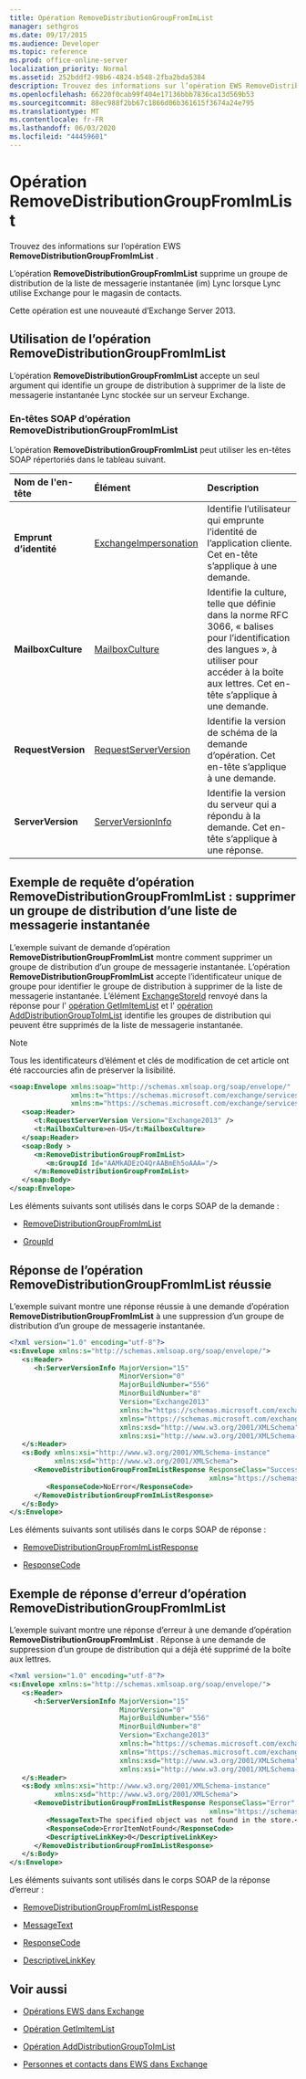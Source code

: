 ```yaml
---
title: Opération RemoveDistributionGroupFromImList
manager: sethgros
ms.date: 09/17/2015
ms.audience: Developer
ms.topic: reference
ms.prod: office-online-server
localization_priority: Normal
ms.assetid: 252bddf2-98b6-4824-b548-2fba2bda5384
description: Trouvez des informations sur l’opération EWS RemoveDistributionGroupFromImList.
ms.openlocfilehash: 66220f0cab99f404e17136bbb7836ca13d569b53
ms.sourcegitcommit: 88ec988f2bb67c1866d06b361615f3674a24e795
ms.translationtype: MT
ms.contentlocale: fr-FR
ms.lasthandoff: 06/03/2020
ms.locfileid: "44459601"
---
```

# <a name="removedistributiongroupfromimlist-operation"></a>Opération RemoveDistributionGroupFromImList

Trouvez des informations sur l’opération EWS **RemoveDistributionGroupFromImList** . 
  
L’opération **RemoveDistributionGroupFromImList** supprime un groupe de distribution de la liste de messagerie instantanée (im) Lync lorsque Lync utilise Exchange pour le magasin de contacts. 
  
Cette opération est une nouveauté d’Exchange Server 2013.
  
## <a name="using-the-removedistributiongroupfromimlist-operation"></a>Utilisation de l’opération RemoveDistributionGroupFromImList

L’opération **RemoveDistributionGroupFromImList** accepte un seul argument qui identifie un groupe de distribution à supprimer de la liste de messagerie instantanée Lync stockée sur un serveur Exchange. 
  
### <a name="removedistributiongroupfromimlist-operation-soap-headers"></a>En-têtes SOAP d’opération RemoveDistributionGroupFromImList

L’opération **RemoveDistributionGroupFromImList** peut utiliser les en-têtes SOAP répertoriés dans le tableau suivant. 
  
|**Nom de l'en-tête**|**Élément**|**Description**|
|:-----|:-----|:-----|
|**Emprunt d’identité** <br/> |[ExchangeImpersonation](exchangeimpersonation.md) <br/> |Identifie l’utilisateur qui emprunte l’identité de l’application cliente. Cet en-tête s’applique à une demande.  <br/> |
|**MailboxCulture** <br/> |[MailboxCulture](mailboxculture.md) <br/> |Identifie la culture, telle que définie dans la norme RFC 3066, « balises pour l’identification des langues », à utiliser pour accéder à la boîte aux lettres. Cet en-tête s’applique à une demande.  <br/> |
|**RequestVersion** <br/> |[RequestServerVersion](requestserverversion.md) <br/> |Identifie la version de schéma de la demande d’opération. Cet en-tête s’applique à une demande.  <br/> |
|**ServerVersion** <br/> |[ServerVersionInfo](serverversioninfo.md) <br/> |Identifie la version du serveur qui a répondu à la demande. Cet en-tête s’applique à une réponse.  <br/> |
   
## <a name="removedistributiongroupfromimlist-operation-request-example-remove-a-distribution-group-from-an-im-list"></a>Exemple de requête d’opération RemoveDistributionGroupFromImList : supprimer un groupe de distribution d’une liste de messagerie instantanée

L’exemple suivant de demande d’opération **RemoveDistributionGroupFromImList** montre comment supprimer un groupe de distribution d’un groupe de messagerie instantanée. L’opération **RemoveDistributionGroupFromImList** accepte l’identificateur unique de groupe pour identifier le groupe de distribution à supprimer de la liste de messagerie instantanée. L’élément [ExchangeStoreId](exchangestoreid.md) renvoyé dans la réponse pour l' [opération GetImItemList](getimitemlist-operation.md) et l' [opération AddDistributionGroupToImList](adddistributiongrouptoimlist-operation.md) identifie les groupes de distribution qui peuvent être supprimés de la liste de messagerie instantanée. 
  
> [!NOTE]
> Tous les identificateurs d’élément et clés de modification de cet article ont été raccourcies afin de préserver la lisibilité. 
  
```XML
<soap:Envelope xmlns:soap="http://schemas.xmlsoap.org/soap/envelope/"
               xmlns:t="https://schemas.microsoft.com/exchange/services/2006/types"
               xmlns:m="https://schemas.microsoft.com/exchange/services/2006/messages">
   <soap:Header>
      <t:RequestServerVersion Version="Exchange2013" />
      <t:MailboxCulture>en-US</t:MailboxCulture>
   </soap:Header>
   <soap:Body >
      <m:RemoveDistributionGroupFromImList>
         <m:GroupId Id="AAMkADEzO4QrAABmEh5oAAA="/>
      </m:RemoveDistributionGroupFromImList>
   </soap:Body>
</soap:Envelope>
```

Les éléments suivants sont utilisés dans le corps SOAP de la demande :
  
- [RemoveDistributionGroupFromImList](removedistributiongroupfromimlist.md)
    
- [GroupId](groupid.md)
    
## <a name="successful-removedistributiongroupfromimlist-operation-response"></a>Réponse de l’opération RemoveDistributionGroupFromImList réussie

L’exemple suivant montre une réponse réussie à une demande d’opération **RemoveDistributionGroupFromImList** à une suppression d’un groupe de distribution d’un groupe de messagerie instantanée. 
  
```XML
<?xml version="1.0" encoding="utf-8"?>
<s:Envelope xmlns:s="http://schemas.xmlsoap.org/soap/envelope/">
   <s:Header>
      <h:ServerVersionInfo MajorVersion="15" 
                           MinorVersion="0" 
                           MajorBuildNumber="556" 
                           MinorBuildNumber="8" 
                           Version="Exchange2013" 
                           xmlns:h="https://schemas.microsoft.com/exchange/services/2006/types" 
                           xmlns="https://schemas.microsoft.com/exchange/services/2006/types" 
                           xmlns:xsd="http://www.w3.org/2001/XMLSchema" 
                           xmlns:xsi="http://www.w3.org/2001/XMLSchema-instance"/>
   </s:Header>
   <s:Body xmlns:xsi="http://www.w3.org/2001/XMLSchema-instance" 
           xmlns:xsd="http://www.w3.org/2001/XMLSchema">
      <RemoveDistributionGroupFromImListResponse ResponseClass="Success" 
                                                 xmlns="https://schemas.microsoft.com/exchange/services/2006/messages">
         <ResponseCode>NoError</ResponseCode>
      </RemoveDistributionGroupFromImListResponse>
   </s:Body>
</s:Envelope>
```

Les éléments suivants sont utilisés dans le corps SOAP de réponse :
  
- [RemoveDistributionGroupFromImListResponse](removedistributiongroupfromimlistresponse.md)
    
- [ResponseCode](responsecode.md)
    
## <a name="removedistributiongroupfromimlist-operation-error-response-example"></a>Exemple de réponse d’erreur d’opération RemoveDistributionGroupFromImList

L’exemple suivant montre une réponse d’erreur à une demande d’opération **RemoveDistributionGroupFromImList** . Réponse à une demande de suppression d’un groupe de distribution qui a déjà été supprimé de la boîte aux lettres. 
  
```XML
<?xml version="1.0" encoding="utf-8"?>
<s:Envelope xmlns:s="http://schemas.xmlsoap.org/soap/envelope/">
   <s:Header>
      <h:ServerVersionInfo MajorVersion="15" 
                           MinorVersion="0" 
                           MajorBuildNumber="556" 
                           MinorBuildNumber="8" 
                           Version="Exchange2013" 
                           xmlns:h="https://schemas.microsoft.com/exchange/services/2006/types" 
                           xmlns="https://schemas.microsoft.com/exchange/services/2006/types" 
                           xmlns:xsd="http://www.w3.org/2001/XMLSchema" 
                           xmlns:xsi="http://www.w3.org/2001/XMLSchema-instance"/>
   </s:Header>
   <s:Body xmlns:xsi="http://www.w3.org/2001/XMLSchema-instance" 
           xmlns:xsd="http://www.w3.org/2001/XMLSchema">
      <RemoveDistributionGroupFromImListResponse ResponseClass="Error" 
                                                 xmlns="https://schemas.microsoft.com/exchange/services/2006/messages">
         <MessageText>The specified object was not found in the store.</MessageText>
         <ResponseCode>ErrorItemNotFound</ResponseCode>
         <DescriptiveLinkKey>0</DescriptiveLinkKey>
      </RemoveDistributionGroupFromImListResponse>
   </s:Body>
</s:Envelope>
```

Les éléments suivants sont utilisés dans le corps SOAP de la réponse d’erreur :
  
- [RemoveDistributionGroupFromImListResponse](removedistributiongroupfromimlistresponse.md)
    
- [MessageText](messagetext.md)
    
- [ResponseCode](responsecode.md)
    
- [DescriptiveLinkKey](descriptivelinkkey.md)
    
## <a name="see-also"></a>Voir aussi

- [Opérations EWS dans Exchange](ews-operations-in-exchange.md)
    
- [Opération GetImItemList](getimitemlist-operation.md)
    
- [Opération AddDistributionGroupToImList](adddistributiongrouptoimlist-operation.md)
    
- [Personnes et contacts dans EWS dans Exchange](https://msdn.microsoft.com/library/043c33be-a0d1-4bad-a840-85715eda4813%28Office.15%29.aspx#What)
    

